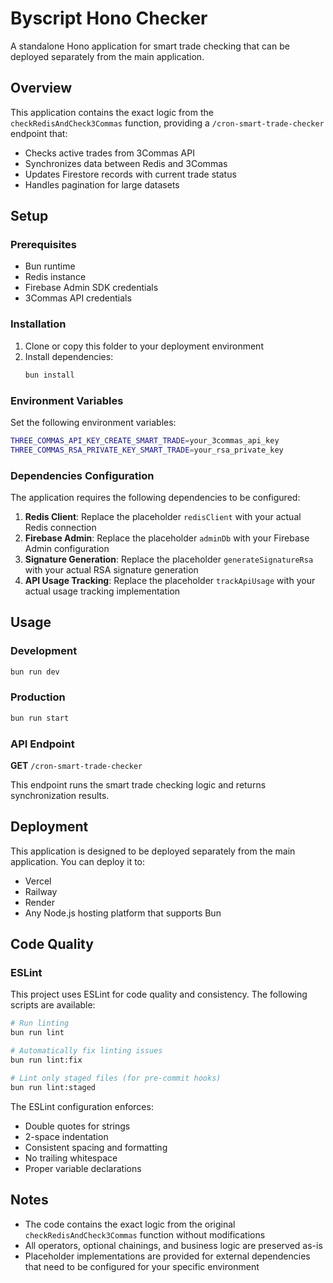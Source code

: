 # Byscript Hono Checker

A standalone Hono application for smart trade checking that can be deployed separately from the main application.

## Overview

This application contains the exact logic from the `checkRedisAndCheck3Commas` function, providing a `/cron-smart-trade-checker` endpoint that:

- Checks active trades from 3Commas API
- Synchronizes data between Redis and 3Commas
- Updates Firestore records with current trade status
- Handles pagination for large datasets

## Setup

### Prerequisites

- Bun runtime
- Redis instance
- Firebase Admin SDK credentials
- 3Commas API credentials

### Installation

1. Clone or copy this folder to your deployment environment
2. Install dependencies:
   ```bash
   bun install
   ```

### Environment Variables

Set the following environment variables:

```bash
THREE_COMMAS_API_KEY_CREATE_SMART_TRADE=your_3commas_api_key
THREE_COMMAS_RSA_PRIVATE_KEY_SMART_TRADE=your_rsa_private_key
```

### Dependencies Configuration

The application requires the following dependencies to be configured:

1. **Redis Client**: Replace the placeholder `redisClient` with your actual Redis connection
2. **Firebase Admin**: Replace the placeholder `adminDb` with your Firebase Admin configuration
3. **Signature Generation**: Replace the placeholder `generateSignatureRsa` with your actual RSA signature generation
4. **API Usage Tracking**: Replace the placeholder `trackApiUsage` with your actual usage tracking implementation

## Usage

### Development

```bash
bun run dev
```

### Production

```bash
bun run start
```

### API Endpoint

**GET** `/cron-smart-trade-checker`

This endpoint runs the smart trade checking logic and returns synchronization results.

## Deployment

This application is designed to be deployed separately from the main application. You can deploy it to:

- Vercel
- Railway
- Render
- Any Node.js hosting platform that supports Bun

## Code Quality

### ESLint

This project uses ESLint for code quality and consistency. The following scripts are available:

```bash
# Run linting
bun run lint

# Automatically fix linting issues
bun run lint:fix

# Lint only staged files (for pre-commit hooks)
bun run lint:staged
```

The ESLint configuration enforces:
- Double quotes for strings
- 2-space indentation
- Consistent spacing and formatting
- No trailing whitespace
- Proper variable declarations

## Notes

- The code contains the exact logic from the original `checkRedisAndCheck3Commas` function without modifications
- All operators, optional chainings, and business logic are preserved as-is
- Placeholder implementations are provided for external dependencies that need to be configured for your specific environment